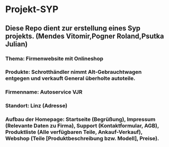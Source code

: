 # Projekt-SYP
## Diese Repo dient zur erstellung eines Syp projekts. (Mendes Vitomir,Pogner Roland,Psutka Julian)
### Thema: Firmenwebsite mit Onlineshop 
### Produkte: Schrotthändler nimmt Alt-Gebrauchtwagen entgegen und verkauft General überholte autoteile. 
### Firmenname: Autoservice VJR
### Standort: Linz (Adresse)
### Aufbau der Homepage: Startseite (Begrüßung), Impressum (Relevante Daten zu Firma), Support (Kontaktformular, AGB), Produktliste (Alle verfügbaren Teile, Ankauf-Verkauf), Webshop (Teile [Produktbeschreibung bzw. Modell], Preise).
